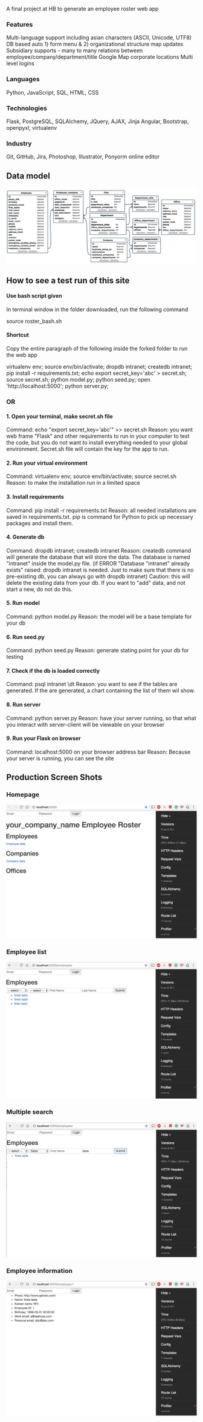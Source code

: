 A final project at HB to generate an employee roster web app

### Features

Multi-language support including asian characters (ASCII, Unicode, UTF8)
DB based auto 1) form menu & 2) organizational structure map updates
Subsidiary supports - many to many relations between employee/company/department/title
Google Map corporate locations
Multi level logins

### Languages
Python, JavaScript, SQL, HTML, CSS

### Technologies
Flask, PostgreSQL, SQLAlchemy, JQuery, AJAX, Jinja
Angular, Bootstrap, openpyxl, virtualenv

### Industry
Git, GitHub, Jira, Photoshop, Illustrator,
Ponyorm online editor


## Data model
![Alt text](/static/img/model.jpg?raw=true "Optional Title")

## How to see a test run of this site

#### Use bash script given

In terminal window in the folder downloaded, run the following command

source roster_bash.sh

#### Shortcut

Copy the entire paragraph of the following inside the forked folder to run the web app

virtualenv env; source env/bin/activate; dropdb intranet; createdb intranet; pip install -r requirements.txt; echo export secret_key='abc' > secret.sh; source secret.sh; python model.py; python seed.py; open 'http://localhost:5000'; python server.py;

### OR

#### 1. Open your terminal, make secret.sh file

Command: echo "export secret_key='abc'" >> secret.sh
Reason: you want web frame "Flask" and other requirements to run in your computer to test the code, but you do not want to install everything needed to your global environment. Secret.sh file will contain the key for the app to run.

#### 2. Run your virtual environment

Command: virtualenv env; source env/bin/activate; source secret.sh
Reason: to make the installation run in a limited space


#### 3. Install requirements

Command: pip install -r requirements.txt
Reason: all needed installations are saved in requirements.txt. pip is command for Python to pick up necessary packages and install them.

#### 4. Generate db

Command: dropdb intranet; createdb intranet
Reason: createdb command will generate the database that will store the data. The database is named "intranet" inside the model.py file. (if ERROR "Database "intranet" already exists" raised: dropdb intranet is needed. Just to make sure that there is no pre-existing db, you can always go with dropdb intranet)
Caution: this will delete the existing data from your db. If you want to "add" data, and not start a new, do not do this.

#### 5. Run model

Command: python model.py
Reason: the model will be a base template for your db

#### 6. Run seed.py

Command: python seed.py
Reason: generate stating point for your db for testing

#### 7. Check if the db is loaded correctly

Command: psql intranet
         \dt
Reason: you want to see if the tables are generated. If the are generated, a chart containing the list of them wil show.

#### 8. Run server

Command: python server.py
Reason: have your server running, so that what you interact with server-client will be viewable on your browser

#### 9. Run your Flask on browser

Command: localhost:5000 on your browser address bar
Reason: Because your server is running, you can see the site


## Production Screen Shots

### Homepage
![Alt text](/NOT_FOR_DEPLOYMENT/production_screen_shots/localhost5000.png?raw=true "Optional Title")


### Employee list
![Alt text](/NOT_FOR_DEPLOYMENT/production_screen_shots/employees.png?raw=true "Optional Title")


### Multiple search
![Alt text](/NOT_FOR_DEPLOYMENT/production_screen_shots/employees_multiple_search.png?raw=true "Optional Title")


### Employee information
![Alt text](/NOT_FOR_DEPLOYMENT/production_screen_shots/employees1_employee_info.png?raw=true "Optional Title")
